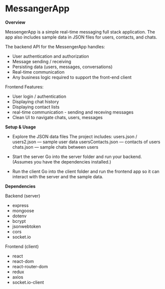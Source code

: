 # MessangerApp

**Overview**

MessengerApp is a simple real-time messaging  full stack application. The app also includes sample data in JSON files for users, contacts, and chats.

The backend API for the MessengerApp handles:
  - User authentication and authorization
  - Message sending / receiving
  - Persisting data (users, messages, conversations)
  - Real-time communication
  - Any business logic required to support the front-end client

Frontend Features:
  - User login / authentication
  - Displaying chat history 
  - Displaying contact lists
  - real-time communication - sending and receving messages
  - Clean UI to navigate chats, users, messages

**Setup & Usage**

- Explore the JSON data files
    The project includes:
    users.json / users2.json — sample user data
    usersContacts.json — contacts of users
    chats.json — sample chats between users

- Start the server
    Go into the server folder and run your backend. (Assumes you have the dependencies installed.)

- Run the client
    Go into the client folder and run the frontend app so it can interact with the server and the sample data.

  
**Dependencies**

Backend (server)

- express
- mongoose
- dotenv
- bcrypt
- jsonwebtoken
- cors
- socket.io
  
Frontend (client)

- react
- react-dom
- react-router-dom
- redux
- axios
- socket.io-client

